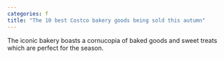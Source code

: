 ```yaml
---
categories: f
title: "The 10 best Costco bakery goods being sold this autumn"
---
```

The iconic bakery boasts a cornucopia of baked goods and sweet treats which are perfect for the season.